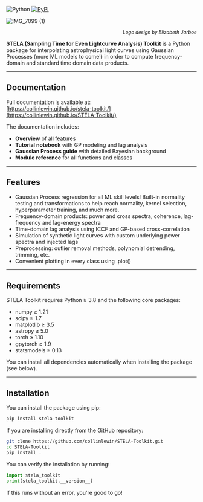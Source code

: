 ![Python](https://img.shields.io/pypi/pyversions/stela-toolkit)
[![PyPI](https://img.shields.io/pypi/v/stela-toolkit)](https://pypi.org/project/stela-toolkit/)

![IMG_7099 (1)](https://github.com/user-attachments/assets/55d66b16-e91c-4d8a-a3b9-047002945dc1)

<p align="right" style="font-size: 0.9em;">
  <em>Logo design by Elizabeth Jarboe</em>
</p>


**STELA (Sampling Time for Even Lightcurve Analysis) Toolkit** is a Python package for interpolating astrophysical light curves using Gaussian Processes (more ML models to come!) in order to compute frequency-domain and standard time domain data products.

---

## Documentation

Full documentation is available at:  
[https://collinlewin.github.io/stela-toolkit/](https://collinlewin.github.io/STELA-Toolkit/)

The documentation includes:
- **Overview** of all features
- **Tutorial notebook** with GP modeling and lag analysis
- **Gaussian Process guide** with detailed Bayesian background
- **Module reference** for all functions and classes

---

## Features

- Gaussian Process regression for all ML skill levels! Built-in normality testing and transformations to help reach normality, kernel selection, hyperparameter training, and much more.
- Frequency-domain products: power and cross spectra, coherence, lag-frequency and lag-energy spectra
- Time-domain lag analysis using ICCF and GP-based cross-correlation
- Simulation of synthetic light curves with custom underlying power spectra and injected lags
- Preprocessing: outlier removal methods, polynomial detrending, trimming, etc.
- Convenient plotting in every class using .plot()

---

## Requirements

STELA Toolkit requires Python ≥ 3.8 and the following core packages:

- numpy ≥ 1.21
- scipy ≥ 1.7
- matplotlib ≥ 3.5
- astropy ≥ 5.0
- torch ≥ 1.10
- gpytorch ≥ 1.9
- statsmodels ≥ 0.13

You can install all dependencies automatically when installing the package (see below).

---

## Installation

You can install the package using pip:

```bash
pip install stela-toolkit
```

If you are installing directly from the GitHub repository:

```bash
git clone https://github.com/collinlewin/STELA-Toolkit.git
cd STELA-Toolkit
pip install .
```

You can verify the installation by running:

```python
import stela_toolkit
print(stela_toolkit.__version__)
```

If this runs without an error, you're good to go!
